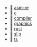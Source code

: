 * 📂 [asm-re](asm-re)
* 📂 [c](c)
* 📂 [compiler](compiler)
* 📂 [graphics](graphics)
* 📂 [rust](rust)
* 📂 [slip](slip)
* 📂 [ts](ts)
